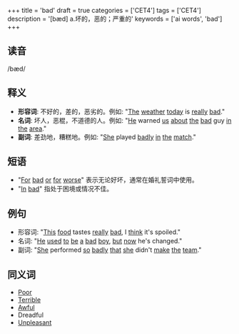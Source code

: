 +++
title = 'bad'
draft = true
categories = ['CET4']
tags = ['CET4']
description = '[bæd] a.坏的，恶的；严重的'
keywords = ['ai words', 'bad']
+++

## 读音
/bæd/

## 释义
- **形容词**: 不好的，差的，恶劣的。例如: "[The](/zh/post/the/) [weather](/zh/post/weather/) [today](/zh/post/today/) is [really](/zh/post/really/) [bad](/zh/post/bad/)."
- **名词**: 坏人，恶棍，不道德的人。例如: "[He](/zh/post/he/) warned [us](/zh/post/us/) [about](/zh/post/about/) [the](/zh/post/the/) [bad](/zh/post/bad/) guy [in](/zh/post/in/) [the](/zh/post/the/) [area](/zh/post/area/)."
- **副词**: 差劲地，糟糕地。例如: "[She](/zh/post/she/) played [badly](/zh/post/badly/) [in](/zh/post/in/) [the](/zh/post/the/) [match](/zh/post/match/)."

## 短语
- "[For](/zh/post/for/) [bad](/zh/post/bad/) [or](/zh/post/or/) [for](/zh/post/for/) [worse](/zh/post/worse/)" 表示无论好坏，通常在婚礼誓词中使用。
- "[In](/zh/post/in/) [bad](/zh/post/bad/)" 指处于困境或情况不佳。

## 例句
- 形容词: "[This](/zh/post/this/) [food](/zh/post/food/) tastes [really](/zh/post/really/) [bad](/zh/post/bad/), I [think](/zh/post/think/) it's spoiled."
- 名词: "[He](/zh/post/he/) [used](/zh/post/used/) [to](/zh/post/to/) [be](/zh/post/be/) [a](/zh/post/a/) [bad](/zh/post/bad/) [boy](/zh/post/boy/), [but](/zh/post/but/) [now](/zh/post/now/) he's changed."
- 副词: "[She](/zh/post/she/) performed [so](/zh/post/so/) [badly](/zh/post/badly/) [that](/zh/post/that/) [she](/zh/post/she/) didn't [make](/zh/post/make/) [the](/zh/post/the/) [team](/zh/post/team/)."

## 同义词
- [Poor](/zh/post/poor/)
- [Terrible](/zh/post/terrible/)
- [Awful](/zh/post/awful/)
- Dreadful
- [Unpleasant](/zh/post/unpleasant/)
